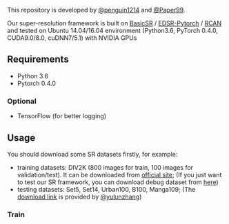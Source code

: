 This repository is developed by [@penguin1214](https://github.com/penguin1214) and [@Paper99](https://github.com/Paper99).

Our super-resolution framework is built on [BasicSR](https://github.com/xinntao/BasicSR) / [EDSR-Pytorch](https://github.com/thstkdgus35/EDSR-PyTorch) / [RCAN](https://github.com/yulunzhang/RCAN) and tested on Ubuntu 14.04/16.04 environment (Python3.6, PyTorch 0.4.0, CUDA9.0/8.0, cuDNN7/5.1) with NVIDIA GPUs
## Requirements
- Python 3.6
- Pytorch 0.4.0
### Optional
- TensorFlow (for better logging)

## Usage
You should download some SR datasets firstly, for example:
- training datasets: DIV2K (800 images for train, 100 images for validation/test). It can be downloaded from [official site](https://data.vision.ee.ethz.ch/cvl/DIV2K/);
(If you just want to test our SR framework, you can download debug dataset from [here](https://pan.baidu.com/s/1n_iPkVP9GYUcp7Flp_sWrA))
- testing datasets: Set5, Set14, Urban100, B100, Manga109; (The [download link](https://drive.google.com/drive/folders/1xyiuTr6ga6ni-yfTP7kyPHRmfBakWovo) is provided by [@yulunzhang](https://github.com/yulunzhang))

### Train


 

